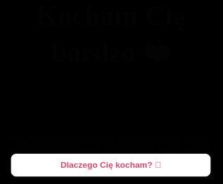 
<html lang="pl">
<head>
  <meta charset="UTF-8" />
  <meta name="viewport" content="width=device-width, initial-scale=1.0"/>
  <title>Na Zawsze ❤️</title>

  <style>
    @import url('https://fonts.googleapis.com/css2?family=Sacramento&family=Inter:wght@400;700&display=swap');

    html, body {
      margin: 0;
      padding: 0;
      height: 100%;
      background: linear-gradient(135deg, #000000, #000000);
      background-repeat: no-repeat;
      background-attachment: fixed;
      font-family: 'Inter', sans-serif;
      overflow-x: hidden;
    }

    body {
      color: #fff;
      display: flex;
      flex-direction: column;
      justify-content: center;
      align-items: center;
      text-align: center;
    }

    h1 {
      font-family: 'Sacramento', cursive;
      font-size: 4rem;
      color: #fff;
      text-shadow: 0 2px 8px rgba(0, 0, 0, 0.3);
      animation: fadeInDown 2s ease-out;
      margin-bottom: 10px;
    }

    p {
      font-size: 1.1rem;
      color: #fff;
      max-width: 600px;
      text-shadow: 0 1px 3px rgba(0,0,0,0.4);
      animation: fadeInUp 3s ease-out;
      margin-bottom: 30px;
    }

    @keyframes fadeInDown {
      0% { opacity: 0; transform: translateY(-50px); }
      100% { opacity: 1; transform: translateY(0); }
    }

    @keyframes fadeInUp {
      0% { opacity: 0; transform: translateY(50px); }
      100% { opacity: 1; transform: translateY(0); }
    }

    .accordion-container {
  width: 90%;
  max-width: 600px;
  margin: 0 auto;
  display: flex;
  flex-direction: column;
  align-items: center;
}

.accordion-toggle {
  width: 100%;
  padding: 15px 20px;
  font-size: 1.2rem;
  background: #fff;
  color: #d94f70;
  border: none;
  border-radius: 12px;
  cursor: pointer;
  font-weight: bold;
  box-shadow: 0 4px 8px rgba(0,0,0,0.2);
  transition: background 0.3s ease;
  text-align: center;
}

.accordion-toggle:hover {
  background: #ffe4ec;
}

.accordion-content {
  max-height: 0;
  overflow: hidden;
  transition: max-height 0.5s ease;
  background: rgba(255, 255, 255, 0.2);
  border-bottom-left-radius: 12px;
  border-bottom-right-radius: 12px;
  margin-top: -2px;
  padding: 0 20px;
  width: 100%;
}

    .accordion-content ul {
      list-style: none;
      padding: 15px 0;
      margin: 0;
      color: #fff;
      text-shadow: 0 1px 5px rgba(0,0,0,0.3);
      font-size: 0.95rem;
      line-height: 1.5;
    }

    .accordion-content li {
      margin-bottom: 10px;
    }

    .heart {
      position: absolute;
      width: 15px;
      height: 15px;
      background: red;
      transform: rotate(45deg);
      animation: floatUp 10s linear infinite;
      opacity: 0.6;
    }

    .heart::before,
    .heart::after {
      content: '';
      position: absolute;
      width: 15px;
      height: 15px;
      background: red;
      border-radius: 50%;
    }

    .heart::before {
      top: -7.5px;
      left: 0;
    }

    .heart::after {
      left: -7.5px;
      top: 0;
    }

    @keyframes floatUp {
      0% {
        transform: translateY(100vh) rotate(45deg);
        opacity: 0;
      }
      20% { opacity: 0.6; }
      100% {
        transform: translateY(-10vh) rotate(45deg);
        opacity: 0;
      }
 h1::before,
h1::after,
p::before,
p::after {
  content: none !important;
  display: none !important;
}
    }
  </style>
</head>

<body>
  <h1>Kocham Cię bardzo ❤️</h1>
  <p>Twoje oczy są moim niebem, Twój głos moim spokojem. Trzymam Cię w serduszku, bo jesteś tym, czego szukałem przez całe życie.</p>

  <div class="accordion-container">
    <button class="accordion-toggle">Dlaczego Cię kocham? 💖</button>
    <div class="accordion-content">
      <ul>
        <li>Bo zawsze potrafisz mnie rozśmieszyć nawet w najgorszy dzień.</li>
        <li>Bo jesteś najczulszą i najpiękniejszą duszą, jaką spotkałem.</li>
        <li>Bo przy Tobie wszystko ma sens – nawet zwykła cisza.</li>
        <li>Bo potrafisz kochać tak, jak nikt inny na tym świecie.</li>
        <li>Bo jesteś po prostu Ty – i to wystarczy. 🥺</li>
      </ul>
    </div>
  </div>

  <script>
    function createHeart() {
      const heart = document.createElement('div');
      heart.classList.add('heart');
      heart.style.left = Math.random() * 100 + 'vw';
      heart.style.animationDuration = (6 + Math.random() * 4) + 's';
      heart.style.opacity = Math.random();
      document.body.appendChild(heart);
      setTimeout(() => heart.remove(), 10000);
    }

    setInterval(createHeart, 300);

    // Akordeon
    document.querySelector('.accordion-toggle').addEventListener('click', () => {
      const content = document.querySelector('.accordion-content');
      content.style.maxHeight = content.style.maxHeight ? null : content.scrollHeight + 'px';
    });
  </script>

  <audio autoplay loop>
    <source src="https://cdn.pixabay.com/download/audio/2022/03/15/audio_e487f8ba46.mp3" type="audio/mpeg">
  </audio>
</body>
</html>

